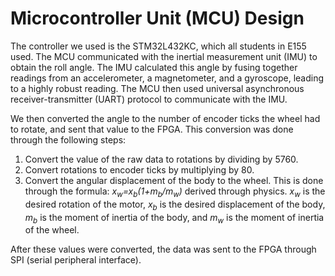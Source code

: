 # Microcontroller Unit (MCU) Design

The controller we used is the STM32L432KC, which all students in E155 used. The MCU communicated with the inertial measurement unit (IMU) to obtain the roll angle. The IMU calculated this angle by fusing together readings from an accelerometer, a magnetometer, and a gyroscope, leading to a highly robust reading. The MCU then used universal asynchronous receiver-transmitter (UART) protocol to communicate with the IMU. 

We then converted the angle to the number of encoder ticks the wheel had to rotate, and sent that value to the FPGA. This conversion was done through the following steps:

1. Convert the value of the raw data to rotations by dividing by 5760.   
2. Convert rotations to encoder ticks by multiplying by 80.
3. Convert the angular displacement of the body to the wheel. This is done through the formula: *x<sub>w</sub>=x<sub>b</sub>(1+m<sub>b</sub>/m<sub>w</sub>)* derived through physics. *x<sub>w</sub>* is the desired rotation of the motor, *x<sub>b</sub>* is the desired displacement of the body, *m<sub>b</sub>* is the moment of inertia of the body, and *m<sub>w</sub>* is the moment of inertia of the wheel.

After these values were converted, the data was sent to the FPGA through SPI (serial peripheral interface).
